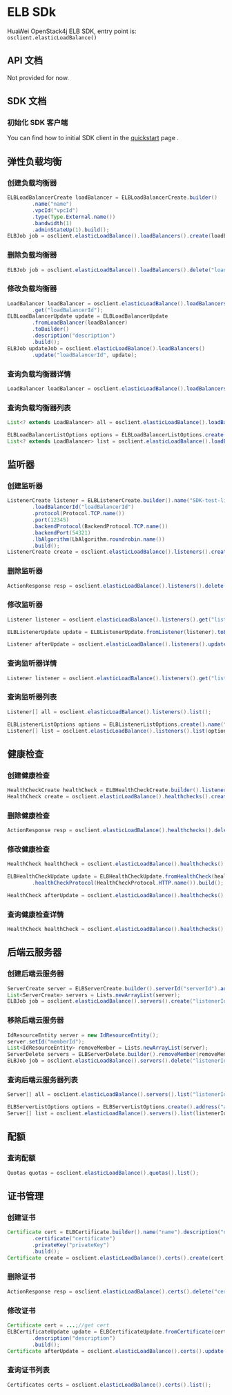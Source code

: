 # ELB SDk

HuaWei OpenStack4j ELB SDK, entry point is: `osclient.elasticLoadBalance()`

## API 文档
Not provided for now.

## SDK 文档

### 初始化 SDK 客户端
You can find how to initial SDK client in the [quickstart](huawei-sdk?id=_2-build-v3-client) page .

## 弹性负载均衡
### 创建负载均衡器
```java
ELBLoadBalancerCreate loadBalancer = ELBLoadBalancerCreate.builder()
		.name("name")
		.vpcId("vpcId")
		.type(Type.External.name())
		.bandwidth(1)
		.adminStateUp(1).build();
ELBJob job = osclient.elasticLoadBalance().loadBalancers().create(loadBalancer);
```

### 删除负载均衡器
```java
ELBJob job = osclient.elasticLoadBalance().loadBalancers().delete("loadBalancerId");
```

### 修改负载均衡器
```java
LoadBalancer loadBalancer = osclient.elasticLoadBalance().loadBalancers()
		.get("loadBalancerId");
ELBLoadBalancerUpdate update = ELBLoadBalancerUpdate
		.fromLoadBalancer(loadBalancer)
		.toBuilder()
		.description("description")
		.build();
ELBJob updateJob = osclient.elasticLoadBalance().loadBalancers()
		.update("loadBalancerId", update);
```

### 查询负载均衡器详情
```java
LoadBalancer loadBalancer = osclient.elasticLoadBalance().loadBalancers().get("loadBalancerId");
```

### 查询负载均衡器列表
```java
List<? extends LoadBalancer> all = osclient.elasticLoadBalance().loadBalancers().list();

ELBLoadBalancerListOptions options = ELBLoadBalancerListOptions.create().name("name");
List<? extends LoadBalancer> list = osclient.elasticLoadBalance().loadBalancers().list(options);
```

## 监听器
### 创建监听器
```java
ListenerCreate listener = ELBListenerCreate.builder().name("SDK-test-listener")
		.loadBalancerId("loadBalancerId")
		.protocol(Protocol.TCP.name())
		.port(12345)
		.backendProtocol(BackendProtocol.TCP.name())
		.backendPort(54321)
		.lbAlgorithm(LbAlgorithm.roundrobin.name())
		.build();
ListenerCreate create = osclient.elasticLoadBalance().listeners().create(listener);
```

### 删除监听器
```java
ActionResponse resp = osclient.elasticLoadBalance().listeners().delete("listenerId");
```

### 修改监听器
```java
Listener listener = osclient.elasticLoadBalance().listeners().get("listenerId");

ELBListenerUpdate update = ELBListenerUpdate.fromListener(listener).toBuilder().name("name").build();

Listener afterUpdate = osclient.elasticLoadBalance().listeners().update("listenerId", update);
```

### 查询监听器详情
```java
Listener listener = osclient.elasticLoadBalance().listeners().get("listenerId");
```

### 查询监听器列表
```java
Listener[] all = osclient.elasticLoadBalance().listeners().list();

ELBListenerListOptions options = ELBListenerListOptions.create().name("name");
Listener[] list = osclient.elasticLoadBalance().listeners().list(options);
```

## 健康检查
### 创建健康检查
```java
HealthCheckCreate healthCheck = ELBHealthCheckCreate.builder().listenerId("listenerId").build();
HealthCheck create = osclient.elasticLoadBalance().healthchecks().create(healthCheck);
```

### 删除健康检查
```java
ActionResponse resp = osclient.elasticLoadBalance().healthchecks().delete("healthCheckId");
```

### 修改健康检查
```java
HealthCheck healthCheck = osclient.elasticLoadBalance().healthchecks().get("healthCheckId");

ELBHealthCheckUpdate update = ELBHealthCheckUpdate.fromHealthCheck(healthCheck).toBuilder()
		.healthCheckProtocol(HealthCheckProtocol.HTTP.name()).build();

HealthCheck afterUpdate = osclient.elasticLoadBalance().healthchecks().update("healthCheckId", update);
```

### 查询健康检查详情
```java
HealthCheck healthCheck = osclient.elasticLoadBalance().healthchecks().get("healthCheckId");
```

## 后端云服务器
### 创建后端云服务器
```java
ServerCreate server = ELBServerCreate.builder().serverId("serverId").address("address").build();
List<ServerCreate> servers = Lists.newArrayList(server);
ELBJob job = osclient.elasticLoadBalance().servers().create("listenerId", servers);
```

### 移除后端云服务器
```java
IdResourceEntity server = new IdResourceEntity();
server.setId("memberId");
List<IdResourceEntity> removeMember = Lists.newArrayList(server);
ServerDelete servers = ELBServerDelete.builder().removeMember(removeMember).build();
ELBJob job = osclient.elasticLoadBalance().servers().delete("listenerId", servers);
```

### 查询后端云服务器列表
```java
Server[] all = osclient.elasticLoadBalance().servers().list("listenerId");

ELBServerListOptions options = ELBServerListOptions.create().address("address");
Server[] list = osclient.elasticLoadBalance().servers().list(listenerId, options);
```

## 配额
### 查询配额
```java
Quotas quotas = osclient.elasticLoadBalance().quotas().list();
```

## 证书管理
### 创建证书
```java
Certificate cert = ELBCertificate.builder().name("name").description("desc")
		.certificate("certificate")
		.privateKey("privateKey")
		.build();
Certificate create = osclient.elasticLoadBalance().certs().create(cert);

```

### 删除证书
```java
ActionResponse resp = osclient.elasticLoadBalance().certs().delete("certificateId");
```

### 修改证书
```java
Certificate cert = ...;//get cert
ELBCertificateUpdate update = ELBCertificateUpdate.fromCertificate(cert).toBuilder()
		.description("description")
		.build();
Certificate afterUpdate = osclient.elasticLoadBalance().certs().update(cert.getId(), update);
```

### 查询证书列表
```java
Certificates certs = osclient.elasticLoadBalance().certs().list();
```